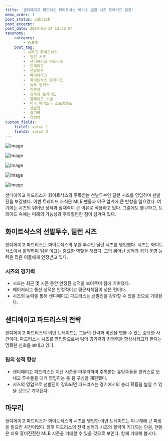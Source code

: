 ```yaml
---
title: '샌디에이고 파드리스 화이트삭스 에이스 딜런 시즈 트레이드 완료'
menu_order: 1
post_status: publish
post_excerpt: 
post_date: 2024-03-14 12:55:04
taxonomy:
    category:
        - 스포츠
    post_tag:
        - 시카고 화이트삭스
        -  딜런 시즈
        -  샌디에이고 파드리스
        -  트레이드
        -  선발투수
        -  메이저리그
        -  화이트삭스 트레이드
        -  뉴욕 양키스
        -  김하성
        -  김하성 트레이드
        -  블레이크 스넬
        -  미국 애리조나 스프링캠프
        -  선발진
        -  경기력
        -  경쟁력
custom_fields:
    field1: value 1
    field2: value 2
---
```


![Image](https://imgnews.pstatic.net/image/477/2024/03/14/0000478497_001_20240314091004512.jpg?type=w647)

![Image](https://imgnews.pstatic.net/image/477/2024/03/14/0000478497_002_20240314091004582.jpg?type=w647)

![Image](https://imgnews.pstatic.net/image/477/2024/03/14/0000478497_003_20240314091004638.jpg?type=w647)

![Image](https://imgnews.pstatic.net/image/477/2024/03/14/0000478497_004_20240314091004674.jpg?type=w647)

![Image](https://imgnews.pstatic.net/image/477/2024/03/14/0000478497_005_20240314091004713.jpg?type=w647)

샌디에이고 파드리스가 화이트삭스의 주목받는 선발투수인 딜런 시즈를 영입하며 선발진을 보강했다. 이번 트레이드 소식은 MLB 팬들과 야구 업계에 큰 반향을 일으켰다. 여기에는 시즈의 뛰어난 성적과 잠재력이 큰 이유로 작용하고 있다. 그럼에도 불구하고, 트레이드 속에는 미래의 가능성과 주목할만한 점이 담겨져 있다.
## 화이트삭스의 선발투수, 딜런 시즈
샌디에이고 파드리스는 화이트삭스의 우완 투수인 딜런 시즈를 영입했다. 시즈는 화이트삭스에서 활약하며 팀을 이끄는 중요한 역할을 해왔다. 그의 뛰어난 성적과 경기 운영 능력은 많은 이들에게 인정받고 있다.
### 시즈의 경기력
- 시즈는 최근 몇 시즌 동안 안정된 성적을 보여주며 팀에 기여했다.
- 메이저리그 통산 성적은 안정적이고 평균자책점이 낮은 편이다.
- 시즈의 능력을 통해 샌디에이고 파드리스는 선발진을 강화할 수 있을 것으로 기대된다.
## 샌디에이고 파드리스의 전략
샌디에이고 파드리스의 이번 트레이드는 그들의 전략과 비전을 엿볼 수 있는 중요한 사건이다. 파드리스는 시즈를 영입함으로써 팀의 경기력과 경쟁력을 향상시키고자 한다는 명확한 신호를 보내고 있다.
### 팀의 성적 향상
- 샌디에이고 파드리스는 지난 시즌을 마무리하며 주목받는 유망주들을 양키스로 보내고 투수들을 대거 영입하는 등 팀 구성을 재편했다.
- 시즈의 영입으로 선발진이 강화되면 파드리스는 경기에서의 승리 확률을 높일 수 있을 것으로 기대된다.
## 마무리
샌디에이고 파드리스가 화이트삭스의 시즈를 영입한 이번 트레이드는 야구계에 큰 파장을 일으킨 사건이었다. 향후 파드리스의 전략 실행과 시즈의 활약이 기대되는 만큼, 팬들은 더욱 흥미진진한 MLB 시즌을 기대할 수 있을 것으로 보인다. 함께 기대해 봅시다.
